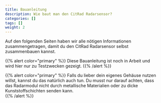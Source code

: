 ```yaml
---
title: Bauanleitung
description: Wie baut man den CitRad Radarsensor?
categories: []
tags: []
weight: 2
---
```



Auf den folgenden Seiten haben wir alle nötigen Informationen zusammengetragen, damit du den CitRad Radarsensor selbst zusammenbauen kannst.

{{% alert color="primary" %}}
Diese Bauanleitung ist noch in Arbeit und wird hier nur zu Testzwecken gezeigt.
{{% /alert %}}

{{% alert color="primary" %}}
Falls du lieber dein eigenes Gehäuse nutzen willst, kannst du das natürlich auch tun. Du musst nur darauf achten, dass das Radarmodul nicht durch metallische Materialien oder zu dicke Kunststoffschichten senden kann.  
{{% /alert %}}